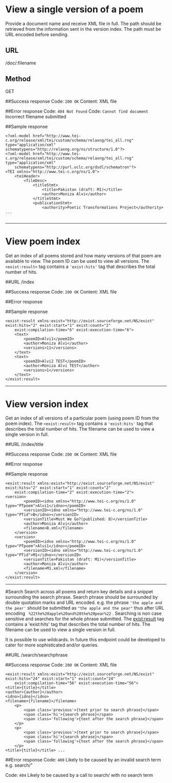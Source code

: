 # View a single version of a poem
Provide a document name and receive XML file in full. The path should be retrieved from
the information sent in the version index. The path must be URL encoded before sending. 

## URL
/doc/:filename

## Method
GET

##Success response
Code: `200 OK`
Content: XML file

##Error response
Code: `404 Not Found`
Code: `Cannot find document`
Incorrect filename submitted

##Sample response

```
<?xml-model href="http://www.tei-c.org/release/xml/tei/custom/schema/relaxng/tei_all.rng" type="application/xml" schematypens="http://relaxng.org/ns/structure/1.0"?>
<?xml-model href="http://www.tei-c.org/release/xml/tei/custom/schema/relaxng/tei_all.rng" type="application/xml"
	schematypens="http://purl.oclc.org/dsdl/schematron"?>
<TEI xmlns="http://www.tei-c.org/ns/1.0">
	<teiHeader>
		<fileDesc>
			<titleStmt>
				<title>Pakistan (draft: M1)</title>
				<author>Moniza Alvi</author>
			</titleStmt>
			<publicationStmt>
				<authority>Poetic Transformations Project</authority> ... 
				
```
 
---

# View poem index
Get an index of all poems stored and how many versions of that poem are available to view. The poem ID can be used to view all versions. The ```<exist:result>``` tag contains a ```'exist:hits'``` tag that describes the total number of hits.

##URL
/index

##Success response
Code: `200 OK`
Content: XML file

##Error response

##Sample response
```
<exist:result xmlns:exist="http://exist.sourceforge.net/NS/exist" exist:hits="2" exist:start="1" exist:count="2"
	exist:compilation-time="6" exist:execution-time="6">
	<text>
		<poemID>Alvi1</poemID>
		<author>Moniza Alvi</author>
		<versions>11</versions>
	</text>
	<text>
		<poemID>Alvi2 TEST</poemID>
		<author>Moniza Alvi TEST</author>
		<versions>1</versions>
	</text>
</exist:result>

```

---
# View version index
Get an index of all versions of a particular poem (using poem ID from the poem index). The ```<exist:result>``` tag contains a ```'exist:hits'``` tag that describes the total number of hits. The filename can be used to view a single version in full.

##URL
/index/title

##Success response
Code: `200 OK`
Content: XML file

##Error response

##Sample response
```
<exist:result xmlns:exist="http://exist.sourceforge.net/NS/exist" exist:hits="2" exist:start="1" exist:count="2"
	exist:compilation-time="2" exist:execution-time="2">
<version>
		<poemID><idno xmlns="http://www.tei-c.org/ns/1.0" type="PTpoem">Alvi1</idno></poemID>
		<versionID><idno xmlns="http://www.tei-c.org/ns/1.0" type="PTid">B</idno></versionID>
		<versionTitle>Must We Go?(published: B)</versionTitle>
		<author>Moniza Alvi</author>
		<filename>B.xml</filename>
	</version>
	<version>
		<poemID><idno xmlns="http://www.tei-c.org/ns/1.0" type="PTpoem">Alvi1</idno></poemID>
		<versionID><idno xmlns="http://www.tei-c.org/ns/1.0" type="PTid">M1</idno></versionID>
		<versionTitle>Pakistan (draft: M1)</versionTitle>
		<author>Moniza Alvi</author>
		<filename>M1.xml</filename>
	</version>
</exist:result>
```

---

#Search
Search across all poems and return key details and a snippet surrounding the search phrase. Search phrase should be surrounded by double quotation marks and URL encoded. e.g. 
the phrase ```'the apple and the pear'``` should be submitted as ```"the apple and the pear"``` thus after URL encoding ``` %22the%20apple%20and%20the%20pear%22``` . Searching is non case sensitive and searches for the whole phrase submitted. The <exist:result> tag contains a 'exist:hits' tag that describes the total number of hits. The filename can be used to view a single version in full.

It is possible to use wildcards. In future this endpoint could be developed to cater for more sophisticated and/or queries.

##URL
/search/searchphrase

##Success response
Code: `200 OK`
Content: XML file

```
<exist:result xmlns:exist="http://exist.sourceforge.net/NS/exist" exist:hits="24" exist:start="1" exist:count="24"
	exist:compilation-time="56" exist:execution-time="56">
<title>{title}</title>
<author>{author}</author>
<idno>{idno}</idno>
<filename>{filename}</filename>
    <p>
        <span class='previous'>{text prior to search phrase}</span>
        <span class='hi'>{search phrase}</span>
        <span class='following'>{text after the search phrase}</span>
    </p>
    <p>
        <span class='previous'>{text prior to search phrase}</span>
        <span class='hi'>{search phrase}</span>
        <span class='following'>{text after the search phrase}</span>
    </p>
<title>{title}</title> ... 
```


##Error response
Code: `400`
Likely to be caused by an invalid search term e.g. search/"

Code: `404`
Likely to be caused by a call to search/ with no search term



